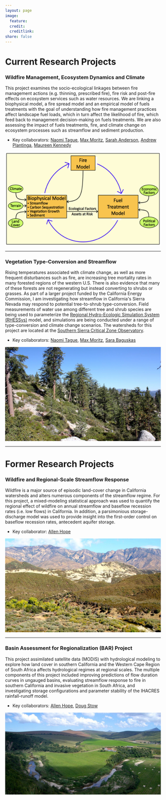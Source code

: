 ```yaml
---
layout: page
image:
  feature:
  credit:
  creditlink:
share: false
---
```


# Current Research Projects

### Wildfire Management, Ecosystem Dynamics and Climate

This project examines the socio-ecological linkages between fire management actions (e.g. thinning, prescribed fire), fire risk and post-fire effects on ecosystem services such as water resources. We are linking a biophysical model, a fire spread model and an empirical model of fuels treatments with the goal of understanding how fire management practices affect landscape fuel loads, which in turn affect the likelihood of fire, which feed back to management decision-making on fuels treatments. We are also assessing the impact of fuels treatments, fire, and climate change on ecosystem processes such as streamflow and sediment production.

* Key collaborators: [Naomi Tague](http://www.bren.ucsb.edu/people/Faculty/christina_tague.htm), [Max Moritz](http://ourenvironment.berkeley.edu/people_profiles/max-a-moritz/), [Sarah Anderson](http://fiesta.bren.ucsb.edu/~sanderson/), [Andrew Plantinga](http://www.bren.ucsb.edu/people/Faculty/andrew_plantinga.htm), [Maureen Kennedy](http://faculty.washington.edu/mkenn/)


<a href="/images/seri_model_linkages.png"><img src="/images/seri_model_linkages.png"></a>

----------

### Vegetation Type-Conversion and Streamflow

Rising temperatures associated with climate change, as well as more frequent disturbances such as fire, are increasing tree mortality rates in many forested regions of the western U.S. There is also evidence that many of these forests are not regenerating but instead converting to shrubs or grasses. As part of a larger project funded by the California Energy Commission, I am investigating how streamflow in California's Sierra Nevada may respond to potential tree-to-shrub type-conversion. Field measurements of water use among different tree and shrub species are being used to parameterize the <a href ="http://fiesta.bren.ucsb.edu/~rhessys/index.html">Regional Hydro-Ecologic Simulation System (RHESSys)</a> model, and simulations are being conducted under a range of type-conversion and climate change scenarios. The watersheds for this project are located at the <a href ="http://criticalzone.org/sierra/">Southern Sierra Critical Zone Observatory</a>.

* Key collaborators: [Naomi Tague](http://www.bren.ucsb.edu/people/Faculty/christina_tague.htm), [Max Moritz](http://ourenvironment.berkeley.edu/people_profiles/max-a-moritz/), [Sara Baguskas](http://www.theloiklaboratory.net/postdoral-fellow-sara-baguskas-phd.html)

<a href="/images/photo_czo_trees_shrubs.jpg"><img src="/images/photo_czo_trees_shrubs.jpg"></a>

----------

# Former Research Projects

### Wildfire and Regional-Scale Streamflow Response

Wildfire is a major source of episodic land-cover change in California watersheds and alters numerous components of the streamflow regime. For this project, a mixed-modeling statistical approach was used to quantify the regional effect of wildfire on annual streamflow and baseflow recession rates (i.e. low flows) in California. In addition, a parsimonious storage-discharge model was used to provide insight into the first-order control on baseflow recession rates, antecedent aquifer storage.

* Key collaborator: [Allen Hope](https://geography.sdsu.edu/people/ahope)

<a href="/images/photo_sespe_creek.jpg"><img src="/images/photo_sespe_creek.jpg"></a>	

----------

### Basin Assessment for Regionalization (BAR) Project

This project assimilated satellite data (MODIS) with hydrological modeling to explore how land cover in southern California and the Western Cape Region of South Africa affects hydrological regimes at regional scales. The multiple components of this project included improving predictions of flow duration curves in ungauged basins, evaluating streamflow response to fire in southern California and invasive vegetation in South Africa, and investigating storage configurations and parameter stability of the IHACRES rainfall-runoff model.

* Key collaborators: [Allen Hope](https://geography.sdsu.edu/people/ahope), [Doug Stow](https://geography.sdsu.edu/people/dstow)

<a href="/images/photo_south_africa_stream.jpg"><img src="/images/photo_south_africa_stream.jpg"></a>


